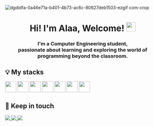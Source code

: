 ![dgdidfa-0a46e71a-b401-4b73-ac6c-80627deb1503-ezgif com-crop](https://github.com/unknownXsoldier/unknownXsoldier/assets/62778226/82f6d4bb-c080-41b3-ba04-3d82699eed71)

<h1 align="center">Hi! I'm Alaa, Welcome! <img src="https://media.giphy.com/media/hvRJCLFzcasrR4ia7z/giphy.gif" width="30px"></h1>
<h3 align="center">I'm a Computer Engineering student,</br> passionate about learning and exploring the world of programming beyond the classroom.</h3>



## 💡 My stacks
<div align="left">
<img src="https://upload.wikimedia.org/wikipedia/commons/thumb/c/c3/Python-logo-notext.svg/1869px-Python-logo-notext.svg.png" style="width: 36px; height: 36px;"/>
<img src="https://cdn.jsdelivr.net/gh/devicons/devicon/icons/html5/html5-original.svg" style="width: 36px; height: 36px;"/> 
<img src="https://cdn.jsdelivr.net/gh/devicons/devicon/icons/css3/css3-original.svg" style="width: 36px; height: 36px;"/>
<img src="https://cdn.jsdelivr.net/gh/devicons/devicon/icons/javascript/javascript-original.svg" style="width: 36px; height: 36px;"/>
<img src="https://upload.wikimedia.org/wikipedia/commons/thumb/1/18/ISO_C%2B%2B_Logo.svg/1200px-ISO_C%2B%2B_Logo.svg.png" style="width: 36px; height: 36px;"/>
<img src="https://www.svgrepo.com/show/184143/java.svg" style="width: 36px; height: 36px;"/>
<img src="https://upload.wikimedia.org/wikipedia/commons/thumb/1/18/C_Programming_Language.svg/1853px-C_Programming_Language.svg.png" style="width: 36px; height: 36px;"/>


</div>


## 📱 Keep in touch
<div> 
  <a href="https://www.instagram.com/ala_fellaah/">
    <img src="https://img.shields.io/badge/Instagram-E4405F?style=for-the-badge&logo=instagram&logoColor=white" target="_blank">
  </a>
  
  <a href="https://www.linkedin.com/in/ala-fellah-b19192249/" target="_blank">
    <img src="https://img.shields.io/badge/-LinkedIn-%230077B5?style=for-the-badge&logo=linkedin&logoColor=white" target="_blank">
  </a>   

  <a href = "mailto:fellahalaa2003@gmail.com">
    <img src="https://img.shields.io/badge/Gmail-D14836?style=for-the-badge&logo=gmail&logoColor=white" target="_blank">
  </a>
</div>
